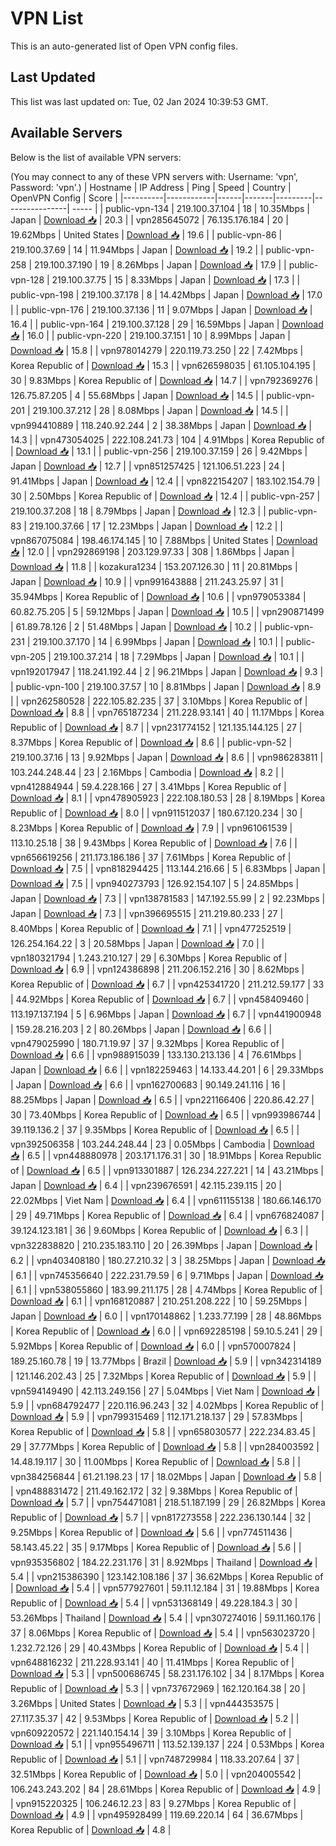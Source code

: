 # VPN List

This is an auto-generated list of Open VPN config files.

## Last Updated

This list was last updated on: Tue, 02 Jan 2024 10:39:53 GMT.

## Available Servers

Below is the list of available VPN servers:

(You may connect to any of these VPN servers with: Username: 'vpn', Password: 'vpn'.)
| Hostname | IP Address | Ping | Speed | Country | OpenVPN Config | Score |
|----------|------------|------|-------|---------|----------------| ----- |
| public-vpn-134 | 219.100.37.104 | 18 | 10.35Mbps | Japan | [Download 📥](./configs/server_0_JP.ovpn) | 20.3 |
| vpn285645072 | 76.135.176.184 | 20 | 19.62Mbps | United States | [Download 📥](./configs/server_1_US.ovpn) | 19.6 |
| public-vpn-86 | 219.100.37.69 | 14 | 11.94Mbps | Japan | [Download 📥](./configs/server_2_JP.ovpn) | 19.2 |
| public-vpn-258 | 219.100.37.190 | 19 | 8.26Mbps | Japan | [Download 📥](./configs/server_3_JP.ovpn) | 17.9 |
| public-vpn-128 | 219.100.37.75 | 15 | 8.33Mbps | Japan | [Download 📥](./configs/server_4_JP.ovpn) | 17.3 |
| public-vpn-198 | 219.100.37.178 | 8 | 14.42Mbps | Japan | [Download 📥](./configs/server_5_JP.ovpn) | 17.0 |
| public-vpn-176 | 219.100.37.136 | 11 | 9.07Mbps | Japan | [Download 📥](./configs/server_6_JP.ovpn) | 16.4 |
| public-vpn-164 | 219.100.37.128 | 29 | 16.59Mbps | Japan | [Download 📥](./configs/server_7_JP.ovpn) | 16.0 |
| public-vpn-220 | 219.100.37.151 | 10 | 8.99Mbps | Japan | [Download 📥](./configs/server_8_JP.ovpn) | 15.8 |
| vpn978014279 | 220.119.73.250 | 22 | 7.42Mbps | Korea Republic of | [Download 📥](./configs/server_9_KR.ovpn) | 15.3 |
| vpn626598035 | 61.105.104.195 | 30 | 9.83Mbps | Korea Republic of | [Download 📥](./configs/server_10_KR.ovpn) | 14.7 |
| vpn792369276 | 126.75.87.205 | 4 | 55.68Mbps | Japan | [Download 📥](./configs/server_11_JP.ovpn) | 14.5 |
| public-vpn-201 | 219.100.37.212 | 28 | 8.08Mbps | Japan | [Download 📥](./configs/server_12_JP.ovpn) | 14.5 |
| vpn994410889 | 118.240.92.244 | 2 | 38.38Mbps | Japan | [Download 📥](./configs/server_13_JP.ovpn) | 14.3 |
| vpn473054025 | 222.108.241.73 | 104 | 4.91Mbps | Korea Republic of | [Download 📥](./configs/server_14_KR.ovpn) | 13.1 |
| public-vpn-256 | 219.100.37.159 | 26 | 9.42Mbps | Japan | [Download 📥](./configs/server_15_JP.ovpn) | 12.7 |
| vpn851257425 | 121.106.51.223 | 24 | 91.41Mbps | Japan | [Download 📥](./configs/server_16_JP.ovpn) | 12.4 |
| vpn822154207 | 183.102.154.79 | 30 | 2.50Mbps | Korea Republic of | [Download 📥](./configs/server_17_KR.ovpn) | 12.4 |
| public-vpn-257 | 219.100.37.208 | 18 | 8.79Mbps | Japan | [Download 📥](./configs/server_18_JP.ovpn) | 12.3 |
| public-vpn-83 | 219.100.37.66 | 17 | 12.23Mbps | Japan | [Download 📥](./configs/server_19_JP.ovpn) | 12.2 |
| vpn867075084 | 198.46.174.145 | 10 | 7.88Mbps | United States | [Download 📥](./configs/server_20_US.ovpn) | 12.0 |
| vpn292869198 | 203.129.97.33 | 308 | 1.86Mbps | Japan | [Download 📥](./configs/server_21_JP.ovpn) | 11.8 |
| kozakura1234 | 153.207.126.30 | 11 | 20.81Mbps | Japan | [Download 📥](./configs/server_22_JP.ovpn) | 10.9 |
| vpn991643888 | 211.243.25.97 | 31 | 35.94Mbps | Korea Republic of | [Download 📥](./configs/server_23_KR.ovpn) | 10.6 |
| vpn979053384 | 60.82.75.205 | 5 | 59.12Mbps | Japan | [Download 📥](./configs/server_24_JP.ovpn) | 10.5 |
| vpn290871499 | 61.89.78.126 | 2 | 51.48Mbps | Japan | [Download 📥](./configs/server_25_JP.ovpn) | 10.2 |
| public-vpn-231 | 219.100.37.170 | 14 | 6.99Mbps | Japan | [Download 📥](./configs/server_26_JP.ovpn) | 10.1 |
| public-vpn-205 | 219.100.37.214 | 18 | 7.29Mbps | Japan | [Download 📥](./configs/server_27_JP.ovpn) | 10.1 |
| vpn192017947 | 118.241.192.44 | 2 | 96.21Mbps | Japan | [Download 📥](./configs/server_28_JP.ovpn) | 9.3 |
| public-vpn-100 | 219.100.37.57 | 10 | 8.81Mbps | Japan | [Download 📥](./configs/server_29_JP.ovpn) | 8.9 |
| vpn262580528 | 222.105.82.235 | 37 | 3.10Mbps | Korea Republic of | [Download 📥](./configs/server_30_KR.ovpn) | 8.8 |
| vpn765187234 | 211.228.93.141 | 40 | 11.17Mbps | Korea Republic of | [Download 📥](./configs/server_31_KR.ovpn) | 8.7 |
| vpn231774152 | 121.135.144.125 | 27 | 8.37Mbps | Korea Republic of | [Download 📥](./configs/server_32_KR.ovpn) | 8.6 |
| public-vpn-52 | 219.100.37.16 | 13 | 9.92Mbps | Japan | [Download 📥](./configs/server_33_JP.ovpn) | 8.6 |
| vpn986283811 | 103.244.248.44 | 23 | 2.16Mbps | Cambodia | [Download 📥](./configs/server_34_KH.ovpn) | 8.2 |
| vpn412884944 | 59.4.228.166 | 27 | 3.41Mbps | Korea Republic of | [Download 📥](./configs/server_35_KR.ovpn) | 8.1 |
| vpn478905923 | 222.108.180.53 | 28 | 8.19Mbps | Korea Republic of | [Download 📥](./configs/server_36_KR.ovpn) | 8.0 |
| vpn911512037 | 180.67.120.234 | 30 | 8.23Mbps | Korea Republic of | [Download 📥](./configs/server_37_KR.ovpn) | 7.9 |
| vpn961061539 | 113.10.25.18 | 38 | 9.43Mbps | Korea Republic of | [Download 📥](./configs/server_38_KR.ovpn) | 7.6 |
| vpn656619256 | 211.173.186.186 | 37 | 7.61Mbps | Korea Republic of | [Download 📥](./configs/server_39_KR.ovpn) | 7.5 |
| vpn818294425 | 113.144.216.66 | 5 | 6.83Mbps | Japan | [Download 📥](./configs/server_40_JP.ovpn) | 7.5 |
| vpn940273793 | 126.92.154.107 | 5 | 24.85Mbps | Japan | [Download 📥](./configs/server_41_JP.ovpn) | 7.3 |
| vpn138781583 | 147.192.55.99 | 2 | 92.23Mbps | Japan | [Download 📥](./configs/server_42_JP.ovpn) | 7.3 |
| vpn396695515 | 211.219.80.233 | 27 | 8.40Mbps | Korea Republic of | [Download 📥](./configs/server_43_KR.ovpn) | 7.1 |
| vpn477252519 | 126.254.164.22 | 3 | 20.58Mbps | Japan | [Download 📥](./configs/server_44_JP.ovpn) | 7.0 |
| vpn180321794 | 1.243.210.127 | 29 | 6.30Mbps | Korea Republic of | [Download 📥](./configs/server_45_KR.ovpn) | 6.9 |
| vpn124386898 | 211.206.152.216 | 30 | 8.62Mbps | Korea Republic of | [Download 📥](./configs/server_46_KR.ovpn) | 6.7 |
| vpn425341720 | 211.212.59.177 | 33 | 44.92Mbps | Korea Republic of | [Download 📥](./configs/server_47_KR.ovpn) | 6.7 |
| vpn458409460 | 113.197.137.194 | 5 | 6.96Mbps | Japan | [Download 📥](./configs/server_48_JP.ovpn) | 6.7 |
| vpn441900948 | 159.28.216.203 | 2 | 80.26Mbps | Japan | [Download 📥](./configs/server_49_JP.ovpn) | 6.6 |
| vpn479025990 | 180.71.19.97 | 37 | 9.32Mbps | Korea Republic of | [Download 📥](./configs/server_50_KR.ovpn) | 6.6 |
| vpn988915039 | 133.130.213.136 | 4 | 76.61Mbps | Japan | [Download 📥](./configs/server_51_JP.ovpn) | 6.6 |
| vpn182259463 | 14.133.44.201 | 6 | 29.33Mbps | Japan | [Download 📥](./configs/server_52_JP.ovpn) | 6.6 |
| vpn162700683 | 90.149.241.116 | 16 | 88.25Mbps | Japan | [Download 📥](./configs/server_53_JP.ovpn) | 6.5 |
| vpn221166406 | 220.86.42.27 | 30 | 73.40Mbps | Korea Republic of | [Download 📥](./configs/server_54_KR.ovpn) | 6.5 |
| vpn993986744 | 39.119.136.2 | 37 | 9.35Mbps | Korea Republic of | [Download 📥](./configs/server_55_KR.ovpn) | 6.5 |
| vpn392506358 | 103.244.248.44 | 23 | 0.05Mbps | Cambodia | [Download 📥](./configs/server_56_KH.ovpn) | 6.5 |
| vpn448880978 | 203.171.176.31 | 30 | 18.91Mbps | Korea Republic of | [Download 📥](./configs/server_57_KR.ovpn) | 6.5 |
| vpn913301887 | 126.234.227.221 | 14 | 43.21Mbps | Japan | [Download 📥](./configs/server_58_JP.ovpn) | 6.4 |
| vpn239676591 | 42.115.239.115 | 20 | 22.02Mbps | Viet Nam | [Download 📥](./configs/server_59_VN.ovpn) | 6.4 |
| vpn611155138 | 180.66.146.170 | 29 | 49.71Mbps | Korea Republic of | [Download 📥](./configs/server_60_KR.ovpn) | 6.4 |
| vpn676824087 | 39.124.123.181 | 36 | 9.60Mbps | Korea Republic of | [Download 📥](./configs/server_61_KR.ovpn) | 6.3 |
| vpn322838820 | 210.235.183.110 | 20 | 26.39Mbps | Japan | [Download 📥](./configs/server_62_JP.ovpn) | 6.2 |
| vpn403408180 | 180.27.210.32 | 3 | 38.25Mbps | Japan | [Download 📥](./configs/server_63_JP.ovpn) | 6.1 |
| vpn745356640 | 222.231.79.59 | 6 | 9.71Mbps | Japan | [Download 📥](./configs/server_64_JP.ovpn) | 6.1 |
| vpn538055860 | 183.99.211.175 | 28 | 4.74Mbps | Korea Republic of | [Download 📥](./configs/server_65_KR.ovpn) | 6.1 |
| vpn168120887 | 210.251.208.222 | 10 | 59.25Mbps | Japan | [Download 📥](./configs/server_66_JP.ovpn) | 6.0 |
| vpn170148862 | 1.233.77.199 | 28 | 48.86Mbps | Korea Republic of | [Download 📥](./configs/server_67_KR.ovpn) | 6.0 |
| vpn692285198 | 59.10.5.241 | 29 | 5.92Mbps | Korea Republic of | [Download 📥](./configs/server_68_KR.ovpn) | 6.0 |
| vpn570007824 | 189.25.160.78 | 19 | 13.77Mbps | Brazil | [Download 📥](./configs/server_69_BR.ovpn) | 5.9 |
| vpn342314189 | 121.146.202.43 | 25 | 7.32Mbps | Korea Republic of | [Download 📥](./configs/server_70_KR.ovpn) | 5.9 |
| vpn594149490 | 42.113.249.156 | 27 | 5.04Mbps | Viet Nam | [Download 📥](./configs/server_71_VN.ovpn) | 5.9 |
| vpn684792477 | 220.116.96.243 | 32 | 4.02Mbps | Korea Republic of | [Download 📥](./configs/server_72_KR.ovpn) | 5.9 |
| vpn799315469 | 112.171.218.137 | 29 | 57.83Mbps | Korea Republic of | [Download 📥](./configs/server_73_KR.ovpn) | 5.8 |
| vpn658030577 | 222.234.83.45 | 29 | 37.77Mbps | Korea Republic of | [Download 📥](./configs/server_74_KR.ovpn) | 5.8 |
| vpn284003592 | 14.48.19.117 | 30 | 11.00Mbps | Korea Republic of | [Download 📥](./configs/server_75_KR.ovpn) | 5.8 |
| vpn384256844 | 61.21.198.23 | 17 | 18.02Mbps | Japan | [Download 📥](./configs/server_76_JP.ovpn) | 5.8 |
| vpn488831472 | 211.49.162.172 | 32 | 9.38Mbps | Korea Republic of | [Download 📥](./configs/server_77_KR.ovpn) | 5.7 |
| vpn754471081 | 218.51.187.199 | 29 | 26.82Mbps | Korea Republic of | [Download 📥](./configs/server_78_KR.ovpn) | 5.7 |
| vpn817273558 | 222.236.130.144 | 32 | 9.25Mbps | Korea Republic of | [Download 📥](./configs/server_79_KR.ovpn) | 5.6 |
| vpn774511436 | 58.143.45.22 | 35 | 9.17Mbps | Korea Republic of | [Download 📥](./configs/server_80_KR.ovpn) | 5.6 |
| vpn935356802 | 184.22.231.176 | 31 | 8.92Mbps | Thailand | [Download 📥](./configs/server_81_TH.ovpn) | 5.4 |
| vpn215386390 | 123.142.108.186 | 37 | 36.62Mbps | Korea Republic of | [Download 📥](./configs/server_82_KR.ovpn) | 5.4 |
| vpn577927601 | 59.11.12.184 | 31 | 19.88Mbps | Korea Republic of | [Download 📥](./configs/server_83_KR.ovpn) | 5.4 |
| vpn531368149 | 49.228.184.3 | 30 | 53.26Mbps | Thailand | [Download 📥](./configs/server_84_TH.ovpn) | 5.4 |
| vpn307274016 | 59.11.160.176 | 37 | 8.06Mbps | Korea Republic of | [Download 📥](./configs/server_85_KR.ovpn) | 5.4 |
| vpn563023720 | 1.232.72.126 | 29 | 40.43Mbps | Korea Republic of | [Download 📥](./configs/server_86_KR.ovpn) | 5.4 |
| vpn648816232 | 211.228.93.141 | 40 | 11.41Mbps | Korea Republic of | [Download 📥](./configs/server_87_KR.ovpn) | 5.3 |
| vpn500686745 | 58.231.176.102 | 34 | 8.17Mbps | Korea Republic of | [Download 📥](./configs/server_88_KR.ovpn) | 5.3 |
| vpn737672969 | 162.120.164.38 | 20 | 3.26Mbps | United States | [Download 📥](./configs/server_89_US.ovpn) | 5.3 |
| vpn444353575 | 27.117.35.37 | 42 | 9.53Mbps | Korea Republic of | [Download 📥](./configs/server_90_KR.ovpn) | 5.2 |
| vpn609220572 | 221.140.154.14 | 39 | 3.10Mbps | Korea Republic of | [Download 📥](./configs/server_91_KR.ovpn) | 5.1 |
| vpn955496711 | 113.52.139.137 | 224 | 0.53Mbps | Korea Republic of | [Download 📥](./configs/server_92_KR.ovpn) | 5.1 |
| vpn748729984 | 118.33.207.64 | 37 | 32.51Mbps | Korea Republic of | [Download 📥](./configs/server_93_KR.ovpn) | 5.0 |
| vpn204005542 | 106.243.243.202 | 84 | 28.61Mbps | Korea Republic of | [Download 📥](./configs/server_94_KR.ovpn) | 4.9 |
| vpn915220325 | 106.246.12.23 | 83 | 9.27Mbps | Korea Republic of | [Download 📥](./configs/server_95_KR.ovpn) | 4.9 |
| vpn495928499 | 119.69.220.14 | 64 | 36.67Mbps | Korea Republic of | [Download 📥](./configs/server_96_KR.ovpn) | 4.8 |
